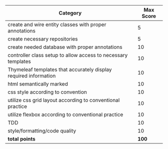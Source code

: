 Category|Max Score
---|---
create and wire entity classes with proper annotations  |5
create necessary repositories |5
create needed database with proper annotations|10
controller class setup to allow access to necessary templates  |10
Thymeleaf templates that accurately display required information |10   
html semantically marked |10
css style according to convention| 10
utilize css grid layout according to conventional practice| 10
utilize flexbox according to conventional practice|10
TDD |10
style/formatting/code quality |10
**total points**|**100**
